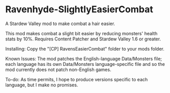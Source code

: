 # Ravenhyde-SlightlyEasierCombat
A Stardew Valley mod to make combat a hair easier.

This mod makes combat a slight bit easier by reducing monsters' health stats by 10%. Requires Content Patcher and Stardew Valley 1.6 or greater.

Installing:
Copy the "[CP] RavensEasierCombat" folder to your mods folder.

Known Issues:
The mod patches the English-language Data/Monsters file; each language has its own Data/Monsters language-specific file and so the mod currently does not patch non-English games.

To-do:
As time permits, I hope to produce versions specific to each language, but I make no promises.
